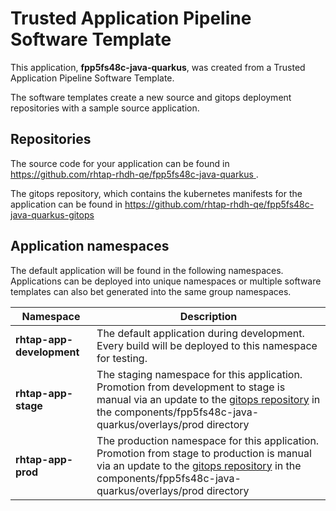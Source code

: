 # Trusted Application Pipeline Software Template

This application, **fpp5fs48c-java-quarkus**, was created from a Trusted Application Pipeline Software Template.

The software templates create a new source and gitops deployment repositories with a sample source application. 

## Repositories

The source code for your application can be found in [https://github.com/rhtap-rhdh-qe/fpp5fs48c-java-quarkus ](https://github.com/rhtap-rhdh-qe/fpp5fs48c-java-quarkus ).
 
The gitops repository, which contains the kubernetes manifests for the application can be found in 
[https://github.com/rhtap-rhdh-qe/fpp5fs48c-java-quarkus-gitops ](https://github.com/rhtap-rhdh-qe/fpp5fs48c-java-quarkus-gitops ) 

## Application namespaces 

The default application will be found in the following namespaces. Applications can be deployed into unique namespaces or multiple software templates can also bet generated into the same group namespaces.  

|  Namespace   |  Description   |  
| -------- | -------- |   
| **rhtap-app-development** | The default application during development. Every build will be deployed to this namespace for testing. | 
| **rhtap-app-stage** | The staging namespace for this application. Promotion from development to stage is manual via an update to the [gitops repository](https://github.com/rhtap-rhdh-qe/fpp5fs48c-java-quarkus-gitops ) in the components/fpp5fs48c-java-quarkus/overlays/prod directory |  
| **rhtap-app-prod** | The production namespace for this application. Promotion from stage to production is manual via an update to the [gitops repository](https://github.com/rhtap-rhdh-qe/fpp5fs48c-java-quarkus-gitops ) in the components/fpp5fs48c-java-quarkus/overlays/prod directory | 